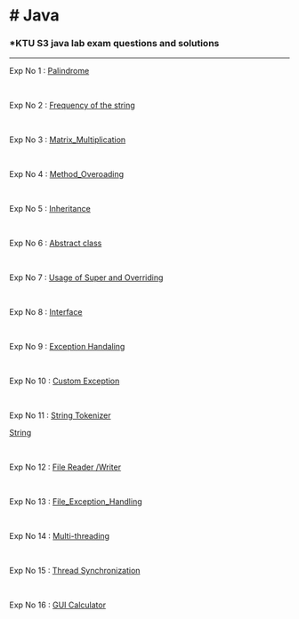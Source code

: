 <h1> # Java </h1>

<h3>*KTU S3 java lab exam questions and solutions </h3>

<hr>

Exp No 1 : [Palindrome](https://github.com/abhinavomanakuttan/KTU-LAB-WORKS/blob/main/Java%20Lab%20Works/Programs/Palindrome.java)

<br>

Exp No 2 : [Frequency of the string](https://github.com/abhinavomanakuttan/KTU-LAB-WORKS/blob/main/Java%20Lab%20Works/Programs/Frequency.java) 

<br>

Exp No 3 : [Matrix_Multiplication](https://github.com/abhinavomanakuttan/KTU-LAB-WORKS/blob/main/Java%20Lab%20Works/Programs/Matrix_Multiplication.java)

<br>

Exp No 4 : [Method_Overoading](https://github.com/abhinavomanakuttan/KTU-LAB-WORKS/blob/main/Java%20Lab%20Works/Programs/Method_OveroadingExp1.java)

<br>

Exp No 5 : [Inheritance](https://github.com/abhinavomanakuttan/KTU-LAB-WORKS/blob/main/Java%20Lab%20Works/Programs/Inheritance.java)

<br>

Exp No 6 : [Abstract class](https://github.com/abhinavomanakuttan/KTU-LAB-WORKS/blob/main/Java%20Lab%20Works/Programs/Abstract_class.java)

<br>

Exp No 7 : [Usage of Super and Overriding ](https://github.com/abhinavomanakuttan/KTU-LAB-WORKS/blob/main/Java%20Lab%20Works/Programs/Usage_of_Super_and_Overriding.java)

<br>

Exp No 8 : [Interface](https://github.com/abhinavomanakuttan/KTU-LAB-WORKS/blob/main/Java%20Lab%20Works/Programs/Interface.java)

<br>

Exp No 9 : [Exception Handaling](https://github.com/abhinavomanakuttan/KTU-LAB-WORKS/blob/main/Java%20Lab%20Works/Programs/Exception_Handling.java) 

<br>

Exp No 10 : [Custom Exception](https://github.com/abhinavomanakuttan/KTU-LAB-WORKS/blob/main/Java%20Lab%20Works/Programs/Custom_Exception.java)

<br>

Exp No 11 : [String Tokenizer](https://github.com/abhinavomanakuttan/KTU-LAB-WORKS/blob/main/Java%20Lab%20Works/Programs/String_Tokenizer.java)


[String](https://github.com/abhinavomanakuttan/KTU-LAB-WORKS/blob/main/Java%20Lab%20Works%2FPrograms%2FString_Token%28string%29.java )

<br>

Exp No 12 : [File Reader /Writer](https://github.com/abhinavomanakuttan/KTU-LAB-WORKS/blob/main/Java%20Lab%20Works/Programs/File%20Reader_Writer/File_Reader_Writer.java)

<br>

Exp No 13 : [File_Exception_Handling](https://github.com/abhinavomanakuttan/KTU-LAB-WORKS/blob/main/Java%20Lab%20Works/Programs/File_Exception_Handling/File_Exception_Handling.java)

<br>

Exp No 14 : [Multi-threading](https://github.com/abhinavomanakuttan/KTU-LAB-WORKS/blob/main/Java%20Lab%20Works/Programs/Exp14_Multi_threading.java)

<br>

Exp No 15 : [Thread Synchronization](https://github.com/abhinavomanakuttan/KTU-LAB-WORKS/blob/main/Java%20Lab%20Works/Programs/Thread_Synchronization.java)

<br>

Exp No 16 : [GUI Calculator](https://github.com/abhinavomanakuttan/KTU-LAB-WORKS/blob/main/Java%20Lab%20Works/Programs/Calculator.java)
